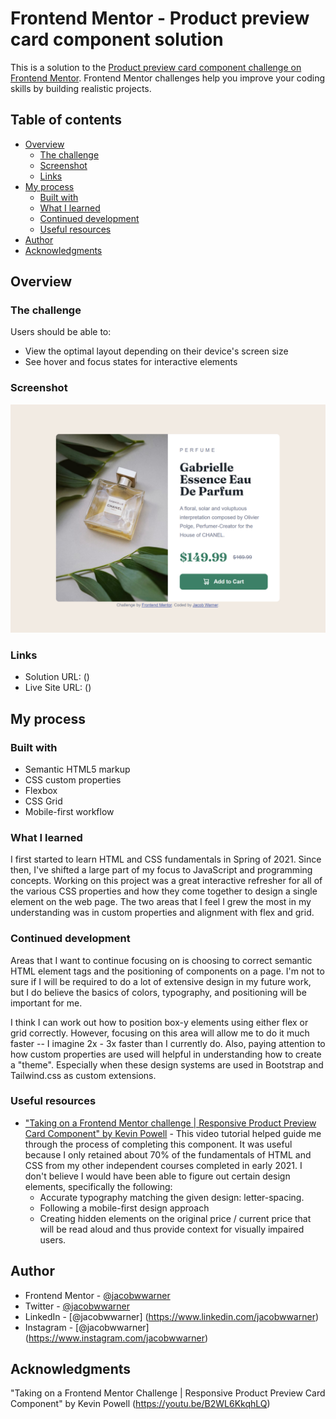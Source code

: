 # Frontend Mentor - Product preview card component solution

This is a solution to the [Product preview card component challenge on Frontend Mentor](https://www.frontendmentor.io/challenges/product-preview-card-component-GO7UmttRfa). Frontend Mentor challenges help you improve your coding skills by building realistic projects.

## Table of contents

- [Overview](#overview)
  - [The challenge](#the-challenge)
  - [Screenshot](#screenshot)
  - [Links](#links)
- [My process](#my-process)
  - [Built with](#built-with)
  - [What I learned](#what-i-learned)
  - [Continued development](#continued-development)
  - [Useful resources](#useful-resources)
- [Author](#author)
- [Acknowledgments](#acknowledgments)

## Overview

### The challenge

Users should be able to:

- View the optimal layout depending on their device's screen size
- See hover and focus states for interactive elements

### Screenshot

![](<./design/screenshot.png>)

### Links

- Solution URL: ()
- Live Site URL: ()

## My process

### Built with

- Semantic HTML5 markup
- CSS custom properties
- Flexbox
- CSS Grid
- Mobile-first workflow

### What I learned

I first started to learn HTML and CSS fundamentals in Spring of 2021. Since then, I've shifted a large part of my focus to JavaScript and programming concepts. Working on this project was a great interactive refresher for all of the various CSS properties and how they come together to design a single element on the web page. The two areas that I feel I grew the most in my understanding was in custom properties and alignment with flex and grid.

### Continued development

Areas that I want to continue focusing on is choosing to correct semantic HTML element tags and the positioning of components on a page. I'm not to sure if I will be required to do a lot of extensive design in my future work, but I do believe the basics of colors, typography, and positioning will be important for me.

I think I can work out how to position box-y elements using either flex or grid correctly. However, focusing on this area will allow me to do it much faster -- I imagine 2x - 3x faster than I currently do.
Also, paying attention to how custom properties are used will helpful in understanding how to create a "theme". Especially when these design systems are used in Bootstrap and Tailwind.css as custom extensions.

### Useful resources

- ["Taking on a Frontend Mentor challenge | Responsive Product Preview Card Component" by Kevin Powell](https://www.youtube.com/watch?v=B2WL6KkqhLQ) - This video tutorial helped guide me through the process of completing this component. It was useful because I only retained about 70% of the fundamentals of HTML and CSS from my other independent courses completed in early 2021. I don't believe I would have been able to figure out certain design elements, specifically the following:
  - Accurate typography matching the given design: letter-spacing.
  - Following a mobile-first design approach
  - Creating hidden elements on the original price / current price that will be read aloud and thus provide context for visually impaired users.

## Author

- Frontend Mentor - [@jacobwwarner](https://www.frontendmentor.io/profile/jacobwwarner)
- Twitter - [@jacobwwarner](https://www.twitter.com/jacobwwarner)
- LinkedIn - [@jacobwwarner] (https://www.linkedin.com/jacobwwarner)
- Instagram - [@jacobwwarner] (https://www.instagram.com/jacobwwarner)

## Acknowledgments

"Taking on a Frontend Mentor Challenge | Responsive Product Preview Card Component"
by Kevin Powell (https://youtu.be/B2WL6KkqhLQ)
